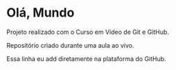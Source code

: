 # Olá, Mundo
 Projeto realizado com o Curso em Vídeo de Git e GitHub.

 Repositório criado durante uma aula ao vivo.

Essa linha eu add diretamente na plataforma do GitHub.
